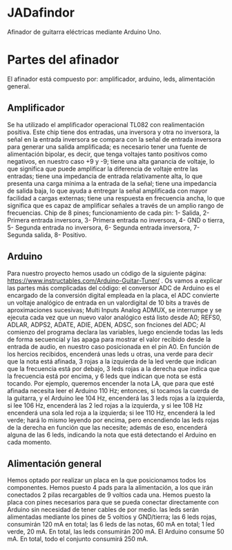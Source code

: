 # JADafindor
Afinador de guitarra eléctricas mediante Arduino Uno.
# Partes del afinador
El afinador está compuesto por: amplificador, arduino, leds, alimentación general.
## Amplificador
Se ha utilizado el amplificador operacional TL082 con realimentación positiva. Este chip tiene dos entradas, una inversora y otra no inversora, la señal en la entrada inversora se compara con la señal de entrada inversora para generar una salida amplificada; es necesario tener una fuente de alimentación bipolar, es decir, que tenga voltajes tanto positivos como negativos, en nuestro caso +9 y -9; tiene una alta ganancia de voltaje, lo que significa que puede amplificar la diferencia de voltaje entre las entradas; tiene una impedancia de entrada relativamente alta, lo que presenta una carga mínima a la entrada de la señal; tiene una impedancia de salida baja, lo que ayuda a entregar la señal amplificada con mayor facilidad a cargas externas; tiene una respuesta en frecuencia ancha, lo que significa que es capaz de amplificar señales a través de un amplio rango de frecuencias. Chip de 8 pines; funcionamiento de cada pin: 1- Salida, 2- Primera entrada inversora, 3- Primera entrada no inversora, 4- GND o tierra, 5- Segunda entrada no inversora, 6- Segunda entrada inversora, 7- Segunda salida, 8- Positivo.
## Arduino
Para nuestro proyecto hemos usado un código de la siguiente página: https://www.instructables.com/Arduino-Guitar-Tuner/ . Os vamos a explicar las partes más complicadas del código: el conversor ADC de Arduino es el encargado de la conversión digital empleada en la placa, el ADC convierte un voltaje analógico de entrada en un valordigital de 10 bits a través de aproximaciones sucesivas; Multi Inputs Analog ADMUX, se interrumpe y se ejecuta cada vez que un nuevo valor analógico está listo desde A0; REFS0, ADLAR, ADPS2, ADATE, ADIE, ADEN, ADSC, son fnciones del ADC; Al comienzo del programa declara las variables, luego enciende todas las leds de forma secuencial y las apaga para mostrar el valor recibido desde la entrada de audio, en nuestro caso posicionada en el pin A0. En función de los hercios recibidos, encenderá unas leds u otras, una verde para decir que la nota está afinada, 3 rojas a la izquierda de la led verde que indican que la frecuencia está por debajo, 3 leds rojas a la derecha que indica que la frecuencia está por encima, y 6 leds que indican que nota se está tocando. Por ejemplo, queremos encender la nota LA, que para que esté afinada necesita leer el Arduino 110 Hz; entonces, si tocamos la cuerda de la guitarra, y el Arduino lee 104 Hz, encenderá las 3 leds rojas a la izquierda, si lee 106 Hz, encenderá las 2 led rojas a la izquierda, y si lee 108 Hz encenderá una sola led roja a la izquierda; si lee 110 Hz, encenderá la led verde; hará lo mismo leyendo por encima, pero encendiendo las leds rojas de la derecha en función que las necesite; además de eso, encenderá alguna de las 6 leds, indicando la nota que está detectando el Arduino en cada momento.
## Alimentación general
Hemos optado por realizar un placa en la que posicionamos todos los componentes. Hemos puesto 4 pads para la alimentación, a los que irán conectados 2 pilas recargables de 9 voltios cada una. Hemos puesto la placa con pines necesarios para que se pueda conectar directamente con Arduino sin necesidad de tener cables de por medio. las leds serán alimentadas mediante los pines de 5 voltios y GND/tierra; las 6 leds rojas, consumirán 120 mA en total; las 6 leds de las notas, 60 mA en total; 1 led verde, 20 mA. En total, las leds consumirán 200 mA. El Arduino consume 50 mA. En total, todo el conjunto consumirá 250 mA.
